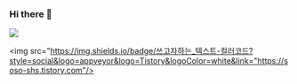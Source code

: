 ### Hi there 👋

<!--
**sohyounsoo/sohyounsoo** is a ✨ _special_ ✨ repository because its `README.md` (this file) appears on your GitHub profile.

Here are some ideas to get you started:

- 🔭 I’m currently working on ...
- 🌱 I’m currently learning ...
- 👯 I’m looking to collaborate on ...
- 🤔 I’m looking for help with ...
- 💬 Ask me about ...
- 📫 How to reach me: ...
- 😄 Pronouns: ...
- ⚡ Fun fact: ...
--><a href="https://soso-shs.tistory.com" target="_blank"><img src="https://img.shields.io/badge/Tistory-000000?style=for-the-badge&logo=tistory&logoColor=000000"/></a>

<img src="https://img.shields.io/badge/쓰고자하는_텍스트-컬러코드?style=social&logo=appveyor&logo=Tistory&logoColor=white&link="https://soso-shs.tistory.com"/>
